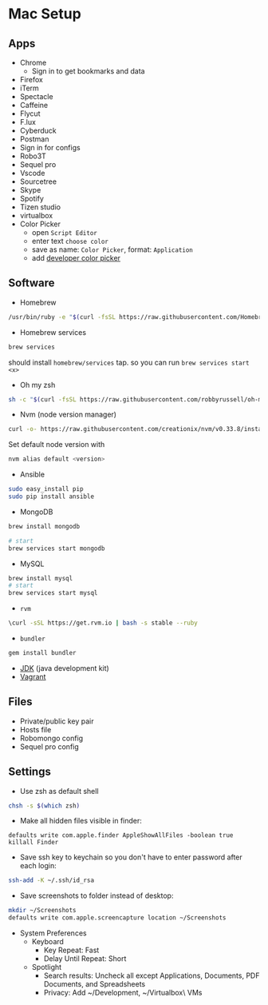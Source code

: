 # Mac Setup

## Apps
* Chrome
    * Sign in to get bookmarks and data
* Firefox
* iTerm
* Spectacle
* Caffeine
* Flycut
* F.lux
* Cyberduck
* Postman
* Sign in for configs
* Robo3T
* Sequel pro
* Vscode
* Sourcetree
* Skype
* Spotify
* Tizen studio
* virtualbox
* Color Picker
    * open `Script Editor`
    * enter text `choose color`
    * save as name: `Color Picker`, format: `Application`
    * add [developer color picker](https://download.panic.com/picker/)

## Software
* Homebrew
```sh
/usr/bin/ruby -e "$(curl -fsSL https://raw.githubusercontent.com/Homebrew/install/master/install)"
```
* Homebrew services
```sh
brew services
```
should install `homebrew/services` tap. so you can run `brew services start <x>`
* Oh my zsh
```sh
sh -c "$(curl -fsSL https://raw.githubusercontent.com/robbyrussell/oh-my-zsh/master/tools/install.sh)"
```
* Nvm (node version manager)
```sh
curl -o- https://raw.githubusercontent.com/creationix/nvm/v0.33.8/install.sh | bash
```
Set default node version with
```sh
nvm alias default <version>
```
* Ansible
```sh
sudo easy_install pip
sudo pip install ansible
```
* MongoDB
```sh
brew install mongodb

# start
brew services start mongodb
```
* MySQL
```sh
brew install mysql
# start
brew services start mysql
```
* `rvm`
```sh
\curl -sSL https://get.rvm.io | bash -s stable --ruby
```
* `bundler`
```sh
gem install bundler
```
* [JDK](http://www.oracle.com/technetwork/java/javase/downloads/index.html) (java development kit)
* [Vagrant](https://www.vagrantup.com/downloads.html)

## Files
* Private/public key pair
* Hosts file
* Robomongo config
* Sequel pro config

## Settings
* Use zsh as default shell
```sh
chsh -s $(which zsh)
```
* Make all hidden files visible in finder:
```
defaults write com.apple.finder AppleShowAllFiles -boolean true
killall Finder
```
* Save ssh key to keychain so you don't have to enter password after each login:
```sh
ssh-add -K ~/.ssh/id_rsa
```
* Save screenshots to folder instead of desktop:
```sh
mkdir ~/Screenshots
defaults write com.apple.screencapture location ~/Screenshots
```
* System Preferences
    * Keyboard
        * Key Repeat: Fast
        * Delay Until Repeat: Short
    * Spotlight
        * Search results: Uncheck all except Applications, Documents, PDF Documents, and Spreadsheets
        * Privacy: Add ~/Development, ~/Virtualbox\ VMs
